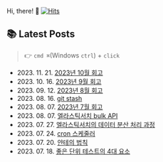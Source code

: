 
Hi, there! 👋
[![Hits](https://hits.seeyoufarm.com/api/count/incr/badge.svg?url=https%3A%2F%2Fgithub.com%2Fgoldcrestwilma%2Fhit-counter&count_bg=%2379C83D&title_bg=%23555555&icon=github.svg&icon_color=%23E7E7E7&title=hits&edge_flat=false)](https://hits.seeyoufarm.com)


## 📚 Latest Posts
> 👉 `cmd ⌘`(Windows `ctrl`) + `click`
<ul>
<li>2023. 11. 21. <a target='_blank' href="https://velog.io/@minkyu__k/2023%EB%85%84-10%EC%9B%94-%ED%9A%8C%EA%B3%A0">2023년 10월 회고</a></li><li>2023. 10. 16. <a target='_blank' href="https://velog.io/@minkyu__k/2023%EB%85%84-9%EC%9B%94-%ED%9A%8C%EA%B3%A0">2023년 9월 회고</a></li><li>2023. 09. 12. <a target='_blank' href="https://velog.io/@minkyu__k/2023%EB%85%84-8%EC%9B%94-%ED%9A%8C%EA%B3%A0">2023년 8월 회고</a></li><li>2023. 08. 16. <a target='_blank' href="https://velog.io/@minkyu__k/git-stash">git stash</a></li><li>2023. 08. 07. <a target='_blank' href="https://velog.io/@minkyu__k/2023%EB%85%84-7%EC%9B%94-%ED%9A%8C%EA%B3%A0">2023년 7월 회고</a></li><li>2023. 08. 07. <a target='_blank' href="https://velog.io/@minkyu__k/%EC%97%98%EB%9D%BC%EC%8A%A4%ED%8B%B1%EC%84%9C%EC%B9%98-bulk-API">엘라스틱서치 bulk API</a></li><li>2023. 07. 27. <a target='_blank' href="https://velog.io/@minkyu__k/%EC%97%98%EB%9D%BC%EC%8A%A4%ED%8B%B1%EC%84%9C%EC%B9%98%EC%9D%98-%EB%8D%B0%EC%9D%B4%ED%84%B0-%EB%B6%84%EC%82%B0-%EC%B2%98%EB%A6%AC-%EA%B3%BC%EC%A0%95">엘라스틱서치의 데이터 분산 처리 과정</a></li><li>2023. 07. 24. <a target='_blank' href="https://velog.io/@minkyu__k/cron-%EC%8A%A4%EC%BC%80%EC%A4%84%EB%9F%AC">cron 스케줄러</a></li><li>2023. 07. 20. <a target='_blank' href="https://velog.io/@minkyu__k/%EC%96%80%ED%85%8C%EC%9D%98-%EB%B2%95%EC%B9%99">얀테의 법칙</a></li><li>2023. 07. 18. <a target='_blank' href="https://velog.io/@minkyu__k/%EC%A2%8B%EC%9D%80-%EB%8B%A8%EC%9C%84-%ED%85%8C%EC%8A%A4%ED%8A%B8%EC%9D%98-4%EB%8C%80-%EC%9A%94%EC%86%8C">좋은 단위 테스트의 4대 요소</a></li></ul>